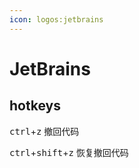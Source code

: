 ```yaml
---
icon: logos:jetbrains
---
```



# JetBrains

## hotkeys

<kbd>ctrl</kbd>+<kbd>z</kbd> 撤回代码

<kbd>ctrl</kbd>+<kbd>shift</kbd>+<kbd>z</kbd> 恢复撤回代码

